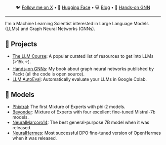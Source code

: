 <div align="center">
  <p align="center">
    🐦 <a href="https://twitter.com/maximelabonne">Follow me on X</a> • 
    🤗 <a href="https://huggingface.co/mlabonne">Hugging Face</a> • 
    💻 <a href="https://mlabonne.github.io/blog">Blog</a> • 
    📙 <a href="https://github.com/PacktPublishing/Hands-On-Graph-Neural-Networks-Using-Python">Hands-on GNN</a>
  </p>
</div>

---

I'm a Machine Learning Scientist interested in Large Language Models (LLMs) and Graph Neural Networks (GNNs).

## 💼 Projects

* [The LLM Course](https://github.com/mlabonne/llm-course): A popular curated list of resources to get into LLMs (>15k ⭐).
* [Hands-on GNNs](https://github.com/mlabonne/llm-course): My book about graph neural networks published by Packt (all the code is open source).
* [LLM AutoEval](https://github.com/mlabonne/llm-autoeval): Automatically evaluate your LLMs in Google Colab.

## 🤗 Models

* [Phixtral](https://huggingface.co/mlabonne/phixtral-2x2_8): The first Mixture of Experts with phi-2 models.
* [Beyonder](https://huggingface.co/mlabonne/Beyonder-4x7B-v2): Mixture of Experts with four excellent fine-tuned Mistral-7b models.
* [NeuralMarcoro14](https://huggingface.co/mlabonne/NeuralMarcoro14-7B): The best general-purpose 7B model when it was released.
* [NeuralHermes](https://huggingface.co/mlabonne/NeuralHermes-2.5-Mistral-7B): Most successful DPO fine-tuned version of OpenHermes when it was released.

